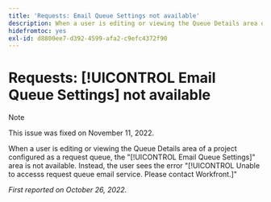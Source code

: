 ```yaml
---
title: 'Requests: Email Queue Settings not available'
description: When a user is editing or viewing the Queue Details area of a project configured as a request queue, the Email Queue Settings area is not available. Instead, the user sees the error Unable to accesss request queue email service. Please contact Workfront.
hidefromtoc: yes
exl-id: d8800ee7-d392-4599-afa2-c9efc4372f90
---
```

# Requests: [!UICONTROL Email Queue Settings] not available

>[!NOTE]
>
>This issue was fixed on November 11, 2022.

When a user is editing or viewing the Queue Details area of a project configured as a request queue, the "[!UICONTROL Email Queue Settings]" area is not available. Instead, the user sees the error "[!UICONTROL Unable to accesss request queue email service. Please contact Workfront.]"

_First reported on October 26, 2022._
